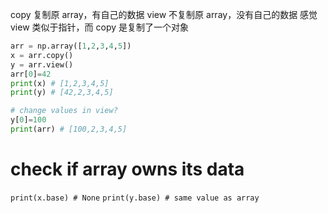 copy 复制原 array，有自己的数据
view 不复制原 array，没有自己的数据
感觉 view 类似于指针，而 copy 是复制了一个对象
```python
arr = np.array([1,2,3,4,5])
x = arr.copy()
y = arr.view()
arr[0]=42
print(x) # [1,2,3,4,5]
print(y) # [42,2,3,4,5]

# change values in view?
y[0]=100
print(arr) # [100,2,3,4,5]
```

# check if array owns its data
`print(x.base) # None`
`print(y.base) # same value as array`